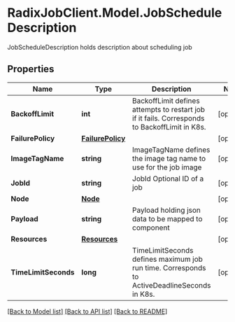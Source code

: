# RadixJobClient.Model.JobScheduleDescription
JobScheduleDescription holds description about scheduling job

## Properties

Name | Type | Description | Notes
------------ | ------------- | ------------- | -------------
**BackoffLimit** | **int** | BackoffLimit defines attempts to restart job if it fails. Corresponds to BackoffLimit in K8s. | [optional] 
**FailurePolicy** | [**FailurePolicy**](FailurePolicy.md) |  | [optional] 
**ImageTagName** | **string** | ImageTagName defines the image tag name to use for the job image | [optional] 
**JobId** | **string** | JobId Optional ID of a job | [optional] 
**Node** | [**Node**](Node.md) |  | [optional] 
**Payload** | **string** | Payload holding json data to be mapped to component | [optional] 
**Resources** | [**Resources**](Resources.md) |  | [optional] 
**TimeLimitSeconds** | **long** | TimeLimitSeconds defines maximum job run time. Corresponds to ActiveDeadlineSeconds in K8s. | [optional] 

[[Back to Model list]](../README.md#documentation-for-models) [[Back to API list]](../README.md#documentation-for-api-endpoints) [[Back to README]](../README.md)

